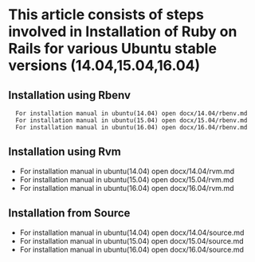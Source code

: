 This article consists of steps involved in **Installation of Ruby on Rails for various Ubuntu stable versions (14.04,15.04,16.04)**
==================================
Installation using Rbenv
------------------------
```
  For installation manual in ubuntu(14.04) open docx/14.04/rbenv.md
  For installation manual in ubuntu(15.04) open docx/15.04/rbenv.md
  For installation manual in ubuntu(16.04) open docx/16.04/rbenv.md
```

Installation using Rvm
----------------------
*  For installation manual in ubuntu(14.04) open docx/14.04/rvm.md
*  For installation manual in ubuntu(15.04) open docx/15.04/rvm.md
*  For installation manual in ubuntu(16.04) open docx/16.04/rvm.md

Installation from Source
-----------------------------------------------
*  For installation manual in ubuntu(14.04) open docx/14.04/source.md
*  For installation manual in ubuntu(15.04) open docx/15.04/source.md
*  For installation manual in ubuntu(16.04) open docx/16.04/source.md

